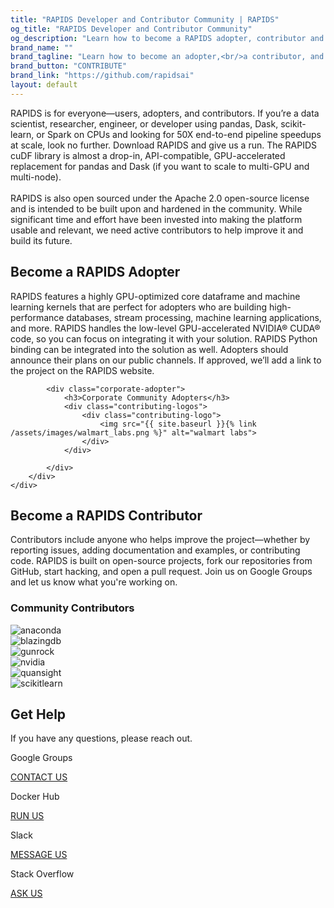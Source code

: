 ```yaml
---
title: "RAPIDS Developer and Contributor Community | RAPIDS"
og_title: "RAPIDS Developer and Contributor Community"
og_description: "Learn how to become a RAPIDS adopter, contributor and more. Start contributing today!"
brand_name: ""
brand_tagline: "Learn how to become an adopter,<br/>a contributor, and more."
brand_button: "CONTRIBUTE"
brand_link: "https://github.com/rapidsai"
layout: default
---
```


<section class="about-rapids contact-rapids">
    <div class="fixed-content">
        <div class="sub-heading">RAPIDS is for everyone—users, adopters, and contributors. If you’re a data
            scientist, researcher, engineer, or developer using pandas, Dask, scikit-learn, or Spark on CPUs
            and looking for 50X end-to-end pipeline speedups at scale, look no further. Download RAPIDS and
            give us a run. The RAPIDS cuDF library is almost a drop-in, API-compatible, GPU-accelerated
            replacement for pandas and Dask (if you want to scale to multi-GPU and multi-node).<br>
            <br>
            RAPIDS is also open sourced under the Apache 2.0 open-source license and is intended to be built
            upon and hardened in the community. While significant time and effort have been invested into
            making the platform usable and relevant, we need active contributors to help improve it and
            build its future.
        </div>
    </div>
</section>

<section class="rapids-adopter community-main">
    <div class="top-main-gray-strip"></div>
    <div class="rapids-adopter-container">
        <div class="fixed-content">
            <h2>Become a RAPIDS Adopter</h2>
            <p>RAPIDS features a highly GPU-optimized core dataframe and machine learning kernels that are perfect for adopters who are building high-performance databases, stream processing, machine learning applications, and more. RAPIDS handles the low-level GPU-accelerated NVIDIA® CUDA® code, so you can focus on integrating it with your solution. RAPIDS Python binding can be integrated into the solution as well. Adopters should announce their plans on our public channels. If approved, we’ll add a link to the project on the RAPIDS website.</p>

            <div class="corporate-adopter">
                <h3>Corporate Community Adopters</h3>
                <div class="contributing-logos">
                    <div class="contributing-logo">
                        <img src="{{ site.baseurl }}{% link /assets/images/walmart_labs.png %}" alt="walmart labs">
                    </div>
                </div>

            </div>
        </div>
    </div>
</section>

<section class="community-main">
    <div class="fixed-content">
        <div class="community-content-inner">
            <h2>Become a RAPIDS Contributor</h2>
            <p class="no-padding-botton">Contributors include anyone who helps improve the project—whether by reporting issues, adding documentation and examples, or contributing code. RAPIDS is built on open-source projects, fork our repositories from GitHub, start hacking, and open a pull request. Join us on Google Groups and let us know what you're working on.</p>
        </div>
    </div>
</section>

<section class="contributing-partner">
    <div class="fixed-content">
        <h3>Community Contributors</h3>
        <div class="contributing-logos">
            <div class="contributing-logo">
                <img src="{{ site.baseurl }}{% link /assets/images/anaconda.png %}" alt="anaconda">
            </div>
            <div class="contributing-logo">
                <img src="{{ site.baseurl }}{% link /assets/images/blazingdb.png %}" alt="blazingdb">
            </div>
            <div class="contributing-logo">
                <img src="{{ site.baseurl }}{% link /assets/images/Gunrock_Color.png %}" alt="gunrock">
            </div>
            <div class="contributing-logo">
                <img src="{{ site.baseurl }}{% link /assets/images/NVLogo_2D_H.png %}" alt="nvidia">
            </div>
            <div class="contributing-logo">
                <img src="{{ site.baseurl }}{% link /assets/images/quansight.png %}" alt="quansight">
            </div>
            <div class="contributing-logo">
                <img src="{{ site.baseurl }}{% link /assets/images/scikit-learn_Color.png %}" alt="scikitlearn">
            </div>
        </div>
    </div>
</section>

<section class="footer-cta-main">
    <div class="fixed-content">
        <h2>Get Help</h2>
        <p>If you have any questions, please reach out.</p>
        <div class="footer-help-section">
            <div class="footer-help-box">
                <div class="footer-help-box-image"><i class="fas fa-users fa-6x white-font"></i></div>
                <p>Google Groups</p>
                <a href="https://groups.google.com/forum/#!forum/rapidsai" class="primary-btn blue-btn">CONTACT&nbsp;US</a>
            </div>
            <div class="footer-help-box">
                <div class="footer-help-box-image"><i class="fab fa-docker fa-6x white-font"></i></div>
                <p>Docker Hub</p>
                <a href="https://hub.docker.com/r/rapidsai/rapidsai" target="_blank" class="primary-btn purple">RUN&nbsp;US</a>
            </div>
            <div class="footer-help-box">
                <div class="footer-help-box-image"><i class="fab fa-slack fa-6x white-font"></i></div>
                <p>Slack</p>
                <a href="https://join.slack.com/t/rapids-goai/shared_invite/enQtMjE0Njg5NDQ1MDQxLTViZWFiYTY5MDA4NWY3OWViODg0YWM1MGQ1NzgzNTQwOWI1YjE3NGFlOTVhYjQzYWQ4YjI4NzljYzhiOGZmMGM" target="_blank" class="primary-btn orange">MESSAGE&nbsp;US</a>
            </div>
            <div class="footer-help-box">
                <div class="footer-help-box-image"><i class="fab fa-stack-overflow fa-6x white-font"></i></div>
                <p>Stack Overflow</p>
                <a href="https://stackoverflow.com/tags/rapids" target="_blank" class="primary-btn blue">ASK&nbsp;US</a>
            </div>
        </div>
    </div>
</section>

